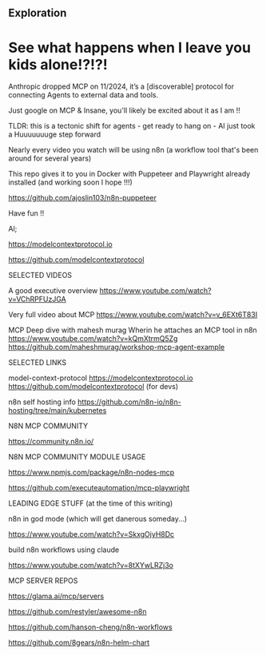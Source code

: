 ## Exploration

# See what happens when I leave you kids alone!?!?!

Anthropic dropped MCP on 11/2024, it’s a [discoverable] protocol for connecting Agents to external data and tools.

Just google on MCP & Insane, you'll likely be excited about it as I am !!

TLDR: this is a tectonic shift for agents - get ready to hang on - AI just took a Huuuuuuuge step forward

Nearly every video you watch will be using n8n (a workflow tool that's been around for several years)

This repo gives it to you in Docker with Puppeteer and Playwright already installed (and working soon I hope !!!)

https://github.com/ajoslin103/n8n-puppeteer

Have fun !!

Al;

https://modelcontextprotocol.io


https://github.com/modelcontextprotocol

SELECTED VIDEOS


A good executive overview
https://www.youtube.com/watch?v=VChRPFUzJGA

Very full video about MCP 
https://www.youtube.com/watch?v=v_6EXt6T83I


MCP Deep dive with mahesh murag
Wherin he attaches an MCP tool in n8n
https://www.youtube.com/watch?v=kQmXtrmQ5Zg
https://github.com/maheshmurag/workshop-mcp-agent-example


SELECTED LINKS

model-context-protocol
https://modelcontextprotocol.io
https://github.com/modelcontextprotocol (for devs)

n8n self hosting info
https://github.com/n8n-io/n8n-hosting/tree/main/kubernetes


N8N MCP COMMUNITY

https://community.n8n.io/

N8N MCP COMMUNITY MODULE USAGE

https://www.npmjs.com/package/n8n-nodes-mcp

https://github.com/executeautomation/mcp-playwright


LEADING EDGE STUFF (at the time of this writing)


n8n in god mode (which will get danerous someday...)

https://www.youtube.com/watch?v=SkxgOjyH8Dc


build n8n workflows using claude

https://www.youtube.com/watch?v=8tXYwLRZj3o



MCP SERVER REPOS


https://glama.ai/mcp/servers

https://github.com/restyler/awesome-n8n

https://github.com/hanson-cheng/n8n-workflows

https://github.com/8gears/n8n-helm-chart

